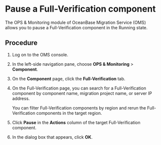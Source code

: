 # Pause a Full-Verification component

The OPS & Monitoring module of OceanBase Migration Service (OMS) allows you to pause a Full-Verification component in the Running state.

## Procedure

1. Log on to the OMS console.

2. In the left-side navigation pane, choose **OPS & Monitoring** > **Component**.

3. On the **Component** page, click the **Full-Verification** tab.

4. On the Full-Verification page, you can search for a Full-Verification component by component name, migration project name, or server IP address.

   You can filter Full-Verification components by region and rerun the Full-Verification components in the target region.

5. Click **Pause** in the **Actions** column of the target Full-Verification component.

6. In the dialog box that appears, click **OK**.
